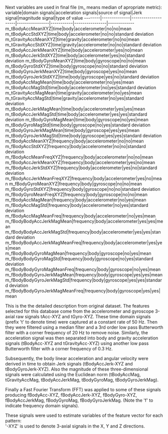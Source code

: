 Next variables are used in final file (m_ means median of apropriate metric):
variable|domain signals|acceleration signals|source of signal|Jerk signal|magnitude signal|type of value
--------|--------------|--------------------|----------------|-----------|----------------|-------------
m_tBodyAccMeanXYZ|time|body|accelerometer|no|no|mean
m_tBodyAccStdXYZ|time|body|accelerometer|no|no|standard deviation
m_tGravityAccMeanXYZ|time|gravity|accelerometer|no|no|mean
m_tGravityAccStdXYZ|time|gravity|accelerometer|no|no|standard deviation
m_tBodyAccJerkMeanXYZ|time|body|accelerometer|yes|no|mean
m_tBodyAccJerkStdXYZ|time|body|accelerometer|yes|no|standard deviation
m_tBodyGyroMeanXYZ|time|body|gyroscope|no|no|mean
m_tBodyGyroStdXYZ|time|body|gyroscope|no|no|standard deviation
m_tBodyGyroJerkMeanXYZ|time|body|gyroscope|yes|no|mean
m_tBodyGyroJerkStdXYZ|time|body|gyroscope|yes|no|standard deviation
m_tBodyAccMagMean|time|body|accelerometer|no|yes|mean
m_tBodyAccMagStd|time|body|accelerometer|no|yes|standard deviation
m_tGravityAccMagMean|time|gravity|accelerometer|no|yes|mean
m_tGravityAccMagStd|time|gravity|accelerometer|no|yes|standard deviation
m_tBodyAccJerkMagMean|time|body|accelerometer|yes|yes|mean
m_tBodyAccJerkMagStd|time|body|accelerometer|yes|yes|standard deviation
m_tBodyGyroMagMean|time|body|gyroscope|no|yes|mean
m_tBodyGyroMagStd|time|body|gyroscope|no|yes|standard deviation
m_tBodyGyroJerkMagMean|time|body|gyroscope|yes|yes|mean
m_tBodyGyroJerkMagStd|time|body|gyroscope|yes|yes|standard deviation
m_fBodyAccMeanXYZ|frequency|body|accelerometer|no|no|mean
m_fBodyAccStdXYZ|frequency|body|accelerometer|no|no|standard deviation
m_fBodyAccMeanFreqXYZ|frequency|body|accelerometer|no|no|mean
m_fBodyAccJerkMeanXYZ|frequency|body|accelerometer|yes|no|mean
m_fBodyAccJerkStdXYZ|frequency|body|accelerometer|yes|no|standard deviation
m_fBodyAccJerkMeanFreqXYZ|frequency|body|accelerometer|yes|no|mean
m_fBodyGyroMeanXYZ|frequency|body|gyroscope|no|no|mean
m_fBodyGyroStdXYZ|frequency|body|gyroscope|no|no|standard deviation
m_fBodyGyroMeanFreqXYZ|frequency|body|gyroscope|no|no|mean
m_fBodyAccMagMean|frequency|body|accelerometer|no|yes|mean
m_fBodyAccMagStd|frequency|body|accelerometer|no|yes|standard deviation
m_fBodyAccMagMeanFreq|frequency|body|accelerometer|no|yes|mean
m_fBodyBodyAccJerkMagMean|frequency|body|accelerometer|yes|yes|mean
m_fBodyBodyAccJerkMagStd|frequency|body|accelerometer|yes|yes|standard deviation
m_fBodyBodyAccJerkMagMeanFreq|frequency|body|accelerometer|yes|yes|mean
m_fBodyBodyGyroMagMean|frequency|body|gyroscope|no|yes|mean
m_fBodyBodyGyroMagStd|frequency|body|gyroscope|no|yes|standard deviation
m_fBodyBodyGyroMagMeanFreq|frequency|body|gyroscope|no|yes|mean
m_fBodyBodyGyroJerkMagMean|frequency|body|gyroscope|yes|yes|mean
m_fBodyBodyGyroJerkMagStd|frequency|body|gyroscope|yes|yes|standard deviation
m_fBodyBodyGyroJerkMagMeanFreq|frequency|body|gyroscope|yes|yes|mean

This is the the detailed description from original dataset.
The features selected for this database come from the accelerometer and gyroscope 3-axial raw signals tAcc-XYZ and tGyro-XYZ. 
These time domain signals (prefix 't' to denote time) were captured at a constant rate of 50 Hz. Then they were filtered using a 
median filter and a 3rd order low pass Butterworth filter with a corner frequency of 20 Hz to remove noise. Similarly, the 
acceleration signal was then separated into body and gravity acceleration signals (tBodyAcc-XYZ and tGravityAcc-XYZ) using another 
low pass Butterworth filter with a corner frequency of 0.3 Hz. 

Subsequently, the body linear acceleration and angular velocity were derived in time to obtain Jerk signals (tBodyAccJerk-XYZ and 
tBodyGyroJerk-XYZ). Also the magnitude of these three-dimensional signals were calculated using the Euclidean norm (tBodyAccMag, 
tGravityAccMag, tBodyAccJerkMag, tBodyGyroMag, tBodyGyroJerkMag). 

Finally a Fast Fourier Transform (FFT) was applied to some of these signals producing fBodyAcc-XYZ, fBodyAccJerk-XYZ, fBodyGyro-XYZ, 
fBodyAccJerkMag, fBodyGyroMag, fBodyGyroJerkMag. (Note the 'f' to indicate frequency domain signals). 

These signals were used to estimate variables of the feature vector for each pattern:  
'-XYZ' is used to denote 3-axial signals in the X, Y and Z directions.